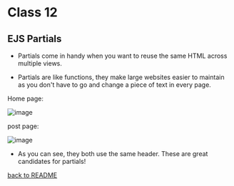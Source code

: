 # Class 12

## EJS Partials

- Partials come in handy when you want to reuse the same HTML across multiple views.

- Partials are like functions, they make large websites easier to maintain as you don't have to go and change a piece of text in every page.

Home page:

![image](https://miro.medium.com/max/1400/0*VngdKfkNNx5f2un0.png)

post page:

![image](https://miro.medium.com/max/1400/0*oUmdAzjcwkQZb_AR.png)

- As you can see, they both use the same header. These are great candidates for partials!

[back to README](README.md)
